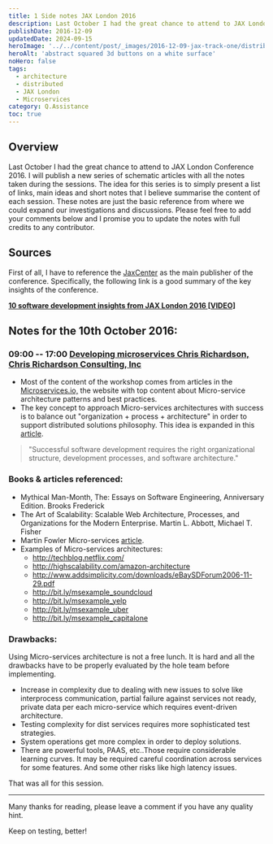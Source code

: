 ```yaml
---
title: 1 Side notes JAX London 2016
description: Last October I had the great chance to attend to JAX London Conference 2016. I will publish a new series of schematic articles with all the notes taken during the sessions.
publishDate: 2016-12-09
updatedDate: 2024-09-15
heroImage: '../../content/post/_images/2016-12-09-jax-track-one/distributed-abstract.jpg'
heroAlt: 'abstract squared 3d buttons on a white surface'
noHero: false
tags:
  - architecture
  - distributed
  - JAX London
  - Microservices
category: Q.Assistance
toc: true
---
```



## Overview

Last October I had the great chance to attend to JAX London Conference 2016. I will publish a new series of schematic articles with all the notes taken during the sessions. The idea for this series is to simply present a list of links, main ideas and short notes that I believe summarise the content of each session. These notes are just the basic reference from where we could expand our investigations and discussions. Please feel free to add your comments below and I promise you to update the notes with full credits to any contributor.

## Sources
First of all, I have to reference the [JaxCenter](https://jaxenter.com) as the main publisher of the conference. Specifically, the following link is a good summary of the key insights of the conference.

**[10 software development insights from JAX London 2016 [VIDEO]](https://jaxenter.com/10-software-development-insights-from-the-jax-london-video-129578.html)**

## Notes for the 10th October 2016:

### 09:00 -- 17:00 [Developing microservices  Chris Richardson, Chris Richardson Consulting, Inc](https://jaxlondon.com/session/developing-microservices/)

-   Most of the content of the workshop comes from articles in the [Microservices.io,](http://microservices.io) the website with top content about Micro-service architecture patterns and best practices.
-   The key concept to approach Micro-services architectures with success is to balance out "organization + process + architecture" in order to support distributed solutions philosophy. This idea is expanded in this [article](https://blog.eventuate.io/2016/06/02/successful-software-development-organization-process-architecture-gluecon/).

> "Successful software development requires the right organizational structure, development processes, and software architecture."

### Books & articles referenced:

-   Mythical Man-Month, The: Essays on Software Engineering, Anniversary Edition.  Brooks Frederick
-   The Art of Scalability: Scalable Web Architecture, Processes, and Organizations for the Modern Enterprise. Martin L. Abbott, Michael T. Fisher
-   Martin Fowler Micro-services [article](http://www.martinfowler.com/articles/microservices.html).
-   Examples of Micro-services architectures:
    -   <http://techblog.netflix.com/>
    -   <http://highscalability.com/amazon-architecture>
    -   <http://www.addsimplicity.com/downloads/eBaySDForum2006-11-29.pdf>
    -   <http://bit.ly/msexample_soundcloud>
    -   <http://bit.ly/msexample_yelp>
    -   <http://bit.ly/msexample_uber>
    -   <http://bit.ly/msexample_capitalone>

### Drawbacks:

Using Micro-services architecture is not a free lunch. It is hard and all the drawbacks have to be properly evaluated by the hole team before implementing.

-   Increase in complexity due to dealing with new issues to solve like interprocess communication, partial failure against services not ready, private data per each micro-service which requires event-driven architecture.
-   Testing complexity for dist services requires more sophisticated test strategies.
-   System operations get more complex in order to deploy solutions.
-   There are powerful tools, PAAS, etc..Those require considerable learning curves. It may be required careful coordination across services for some features. And some other risks like high latency issues.

That was all for this session.

------
Many thanks for reading, please leave a comment if you have any quality hint.

Keep on testing, better!